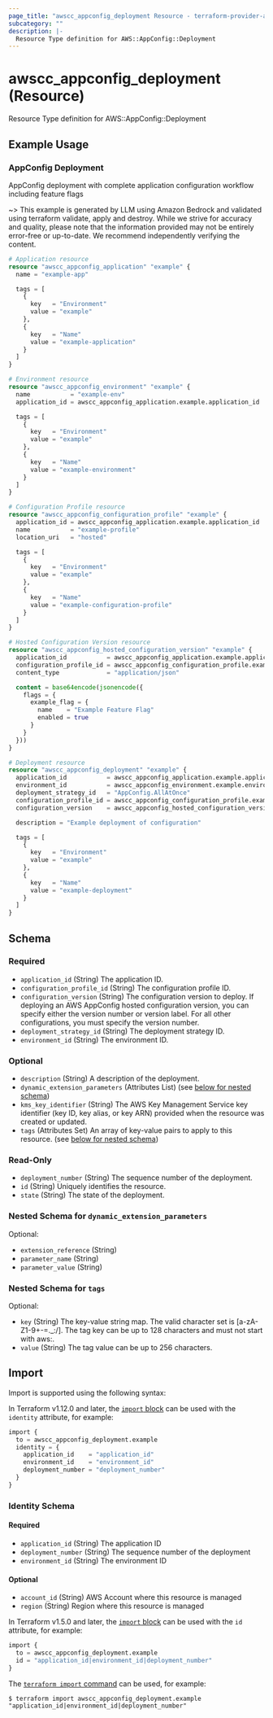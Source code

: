 ```yaml
---
page_title: "awscc_appconfig_deployment Resource - terraform-provider-awscc"
subcategory: ""
description: |-
  Resource Type definition for AWS::AppConfig::Deployment
---
```


# awscc_appconfig_deployment (Resource)

Resource Type definition for AWS::AppConfig::Deployment

## Example Usage

### AppConfig Deployment
AppConfig deployment with complete application configuration workflow including feature flags

~> This example is generated by LLM using Amazon Bedrock and validated using terraform validate, apply and destroy. While we strive for accuracy and quality, please note that the information provided may not be entirely error-free or up-to-date. We recommend independently verifying the content.

```terraform
# Application resource
resource "awscc_appconfig_application" "example" {
  name = "example-app"

  tags = [
    {
      key   = "Environment"
      value = "example"
    },
    {
      key   = "Name"
      value = "example-application"
    }
  ]
}

# Environment resource
resource "awscc_appconfig_environment" "example" {
  name           = "example-env"
  application_id = awscc_appconfig_application.example.application_id

  tags = [
    {
      key   = "Environment"
      value = "example"
    },
    {
      key   = "Name"
      value = "example-environment"
    }
  ]
}

# Configuration Profile resource
resource "awscc_appconfig_configuration_profile" "example" {
  application_id = awscc_appconfig_application.example.application_id
  name           = "example-profile"
  location_uri   = "hosted"

  tags = [
    {
      key   = "Environment"
      value = "example"
    },
    {
      key   = "Name"
      value = "example-configuration-profile"
    }
  ]
}

# Hosted Configuration Version resource
resource "awscc_appconfig_hosted_configuration_version" "example" {
  application_id           = awscc_appconfig_application.example.application_id
  configuration_profile_id = awscc_appconfig_configuration_profile.example.configuration_profile_id
  content_type             = "application/json"

  content = base64encode(jsonencode({
    flags = {
      example_flag = {
        name    = "Example Feature Flag"
        enabled = true
      }
    }
  }))
}

# Deployment resource
resource "awscc_appconfig_deployment" "example" {
  application_id           = awscc_appconfig_application.example.application_id
  environment_id           = awscc_appconfig_environment.example.environment_id
  deployment_strategy_id   = "AppConfig.AllAtOnce"
  configuration_profile_id = awscc_appconfig_configuration_profile.example.configuration_profile_id
  configuration_version    = awscc_appconfig_hosted_configuration_version.example.version_number

  description = "Example deployment of configuration"

  tags = [
    {
      key   = "Environment"
      value = "example"
    },
    {
      key   = "Name"
      value = "example-deployment"
    }
  ]
}
```

<!-- schema generated by tfplugindocs -->
## Schema

### Required

- `application_id` (String) The application ID.
- `configuration_profile_id` (String) The configuration profile ID.
- `configuration_version` (String) The configuration version to deploy. If deploying an AWS AppConfig hosted configuration version, you can specify either the version number or version label. For all other configurations, you must specify the version number.
- `deployment_strategy_id` (String) The deployment strategy ID.
- `environment_id` (String) The environment ID.

### Optional

- `description` (String) A description of the deployment.
- `dynamic_extension_parameters` (Attributes List) (see [below for nested schema](#nestedatt--dynamic_extension_parameters))
- `kms_key_identifier` (String) The AWS Key Management Service key identifier (key ID, key alias, or key ARN) provided when the resource was created or updated.
- `tags` (Attributes Set) An array of key-value pairs to apply to this resource. (see [below for nested schema](#nestedatt--tags))

### Read-Only

- `deployment_number` (String) The sequence number of the deployment.
- `id` (String) Uniquely identifies the resource.
- `state` (String) The state of the deployment.

<a id="nestedatt--dynamic_extension_parameters"></a>
### Nested Schema for `dynamic_extension_parameters`

Optional:

- `extension_reference` (String)
- `parameter_name` (String)
- `parameter_value` (String)


<a id="nestedatt--tags"></a>
### Nested Schema for `tags`

Optional:

- `key` (String) The key-value string map. The valid character set is [a-zA-Z1-9+-=._:/]. The tag key can be up to 128 characters and must not start with aws:.
- `value` (String) The tag value can be up to 256 characters.

## Import

Import is supported using the following syntax:

In Terraform v1.12.0 and later, the [`import` block](https://developer.hashicorp.com/terraform/language/import) can be used with the `identity` attribute, for example:

```terraform
import {
  to = awscc_appconfig_deployment.example
  identity = {
    application_id    = "application_id"
    environment_id    = "environment_id"
    deployment_number = "deployment_number"
  }
}
```

<!-- schema generated by tfplugindocs -->
### Identity Schema

#### Required

- `application_id` (String) The application ID
- `deployment_number` (String) The sequence number of the deployment
- `environment_id` (String) The environment ID

#### Optional

- `account_id` (String) AWS Account where this resource is managed
- `region` (String) Region where this resource is managed

In Terraform v1.5.0 and later, the [`import` block](https://developer.hashicorp.com/terraform/language/import) can be used with the `id` attribute, for example:

```terraform
import {
  to = awscc_appconfig_deployment.example
  id = "application_id|environment_id|deployment_number"
}
```

The [`terraform import` command](https://developer.hashicorp.com/terraform/cli/commands/import) can be used, for example:

```shell
$ terraform import awscc_appconfig_deployment.example "application_id|environment_id|deployment_number"
```
